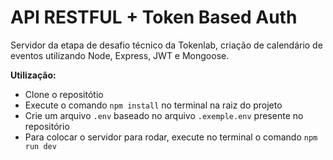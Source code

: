# API RESTFUL + Token Based Auth

Servidor da etapa de desafio técnico da Tokenlab, criação de calendário de eventos utilizando Node, Express, JWT e Mongoose.

**Utilização:**

- Clone o repositótio
- Execute o comando `npm install` no terminal na raiz do projeto
- Crie um arquivo `.env` baseado no arquivo `.exemple.env` presente no repositório
- Para colocar o servidor para rodar, execute no terminal o comando `npm run dev`
